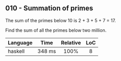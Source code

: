 010 - Summation of primes
-------------------------

The sum of the primes below 10 is 2 + 3 + 5 + 7 = 17.

Find the sum of all the primes below two million.

Language | Time | Relative | LoC
--- | :---: | :---: | :---:
haskell | 348 ms | 100% | 8
